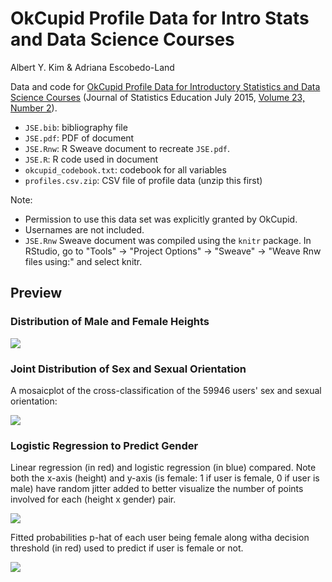 OkCupid Profile Data for Intro Stats and Data Science Courses
================
Albert Y. Kim & Adriana Escobedo-Land

Data and code for [OkCupid Profile Data for Introductory Statistics and Data Science Courses](http://www.amstat.org/publications/jse/v23n2/kim.pdf) (Journal of Statistics Education July 2015, [Volume 23, Number 2](http://www.amstat.org/publications/jse/contents_2015.html)).

-   `JSE.bib`: bibliography file
-   `JSE.pdf`: PDF of document
-   `JSE.Rnw`: R Sweave document to recreate `JSE.pdf`.
-   `JSE.R`: R code used in document
-   `okcupid_codebook.txt`: codebook for all variables
-   `profiles.csv.zip`: CSV file of profile data (unzip this first)

Note:

-   Permission to use this data set was explicitly granted by OkCupid.
-   Usernames are not included.
-   `JSE.Rnw` Sweave document was compiled using the `knitr` package. In RStudio, go to "Tools" -&gt; "Project Options" -&gt; "Sweave" -&gt; "Weave Rnw files using:" and select knitr.

Preview
-------

### Distribution of Male and Female Heights

![](README_files/figure-markdown_github/cache-1.png)

### Joint Distribution of Sex and Sexual Orientation

A mosaicplot of the cross-classification of the 59946 users' sex and sexual orientation:

![](README_files/figure-markdown_github/unnamed-chunk-3-1.png)

### Logistic Regression to Predict Gender

Linear regression (in red) and logistic regression (in blue) compared. Note both the x-axis (height) and y-axis (is female: 1 if user is female, 0 if user is male) have random jitter added to better visualize the number of points involved for each (height x gender) pair.

![](README_files/figure-markdown_github/unnamed-chunk-4-1.png)

Fitted probabilities p-hat of each user being female along witha decision threshold (in red) used to predict if user is female or not.

![](README_files/figure-markdown_github/unnamed-chunk-5-1.png)
